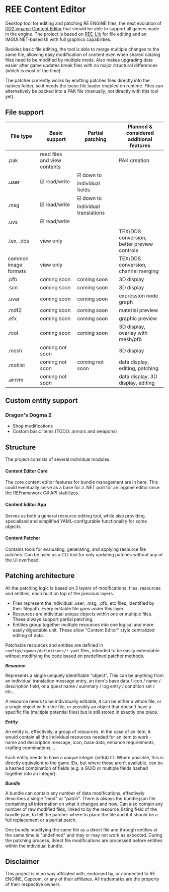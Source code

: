 # REE Content Editor
Desktop tool for editing and patching RE ENGINE files, the next evolution of [DD2 ingame Content Editor](https://github.com/kagenocookie/dd2-content-editor) that should be able to support all games made in the engine. The project is based on [REE-Lib](https://github.com/kagenocookie/RE-Engine-Lib) for file editing and an IMGUI.NET-based UI with full graphics capabilities.

Besides basic file editing, the tool is able to merge multiple changes to the same file, allowing easy modification of content even when shared catalog files need to be modified by multiple mods. Also makes upgrading data easier after game updates break files with no major structural differences (which is most of the time).

The patcher currently works by emitting patches files directly into the natives folder, so it needs the loose file loader enabled on runtime. Files can alternatively be packed into a PAK file (manually, not directly with this tool yet).

## File support

<div align="center">

| File type | Basic support | Partial patching | Planned & considered additional features |
| --------- | ------- | ---------------- | - |
| .pak      | read files and view contents | | PAK creation |
| .user     | ☑️ read/write | ☑️ down to individual fields |
| .msg      | ☑️ read/write | ☑️ down to individual translations | |
| .uvs      | ☑️ read/write | | |
| .tex, .dds  | view only | | TEX/DDS conversion, better preview controls |
| common image formats | view only | | TEX/DDS conversion, channel merging |
| .pfb      | coming soon | coming soon | 3D display |
| .scn      | coming soon | coming soon | 3D display |
| .uvar     | coming soon | coming soon | expression node graph |
| .mdf2     | coming soon | coming soon | material preview |
| .efx      | coming soon | coming soon | graphic preview |
| .rcol     | coming soon | coming soon | 3D display, overlay with mesh/pfb |
| .mesh     | coming not soon | | 3D display |
| .motlist  | coming not soon | coming not soon | data display, editing, patching |
| .ainvm  | coming not soon | | data display, 3D display, editing |

</div>

## Custom entity support

### Dragon's Dogma 2
- Shop modifications
- Custom basic items (TODO: armors and weapons)

## Structure
The project consists of several individual modules.

#### Content Editor Core
The core content editor features for bundle management are in here. This could eventually serve as a base for a .NET port for an ingame editor once the REFramework C# API stabilizes.

#### Content Editor App
Serves as both a general resource editing tool, while also providing specialized and simplified YAML-configurable functionality for some objects.

#### Content Patcher
Contains tools for evaluating, generating, and applying resource file patches. Can be used as a CLI tool for only updating patches without any of the UI overhead.

## Patching architecture
All the patching logic is based on 3 layers of modifications: files, resources and entities, each built on top of the previous layers.

- Files represent the individual .user, .msg, .pfb, etc files, identified by their filepath. Every editable file goes under this layer.
- Resources are individual unique objects within one or multiple files. These always support partial patching.
- Entities group together multiple resources into one logical and more easily digestable unit. These allow "Content Editor" style centralized editing of data.

Patchable resources and entities are defined in `configs/<game>/definitions/*.yaml` files, intended to be easily extendable without modifying the code based on predefined patcher methods.

***Resource***

Represents a single uniquely identifiable "object". This can be anything from an individual translation message entry, an item's base data / icon / name / description field, or a quest name / summary / log entry / condition set / etc...

A resource needs to be individually editable, it can be either a whole file, or a single object within the file, or possibly an object that doesn't have a specific file (multiple potential files) but is still stored in exactly one place.

***Entity***

An entity is, effectively, a group of resources. In the case of an item, it would contain all the individual resources needed for an item to work - name and description message, icon, base data, enhance requirements, crafting combinations, ...

Each entity needs to have a unique integer (int64) ID. Where possible, this is directly equivalent to the game IDs, but where those aren't available, can be a hashed combination of fields (e.g. a GUID or multiple fields hashed together into an integer).

***Bundle***

A bundle can contain any number of data modifications, effectively describes a single "mod" or "patch". There is always the bundle.json file containing all information on what it changes and how. Can also contain any number of raw modified files, linked to by the resource_listing field of the bundle json, to tell the patcher where to place the file and if it should be a full replacement or a partial patch.

One bundle modifying the same file as a direct file and through entities at the same time is "undefined" and may or may not work as expected. During the patching process, direct file modifications are processed before entities within the individual bundle.

## Disclaimer
This project is in no way affiliated with, endorsed by, or connected to RE ENGINE, Capcom, or any of their affiliates. All trademarks are the property of their respective owners.
